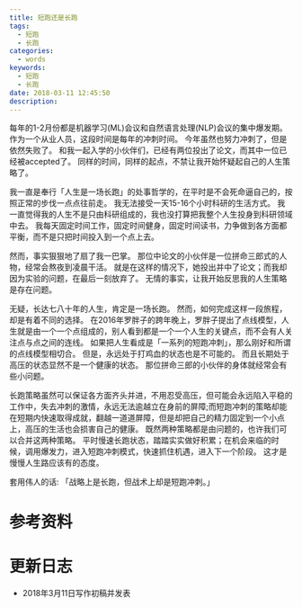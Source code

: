 ```yaml
---
title: 短跑还是长跑
tags:
  - 短跑
  - 长跑
categories:
  - words
keywords:
  - 短跑
  - 长跑
date: 2018-03-11 12:45:50
description:
---
```





每年的1-2月份都是机器学习(ML)会议和自然语言处理(NLP)会议的集中爆发期。
作为一个从业人员，这段时间是每年的冲刺时间。
今年虽然也努力冲刺了，但是依然失败了。
和我一起入学的小伙伴们，已经有两位投出了论文，而其中一位已经被accepted了。
同样的时间，同样的起点，不禁让我开始怀疑起自己的人生策略了。

<escape><!-- more --></escape>

我一直是奉行「人生是一场长跑」的处事哲学的，在平时是不会死命逼自己的，按照正常的步伐一点点往前走。
我无法接受一天15-16个小时科研的生活方式。
我一直觉得我的人生不是只由科研组成的，我也没打算把我整个人生投身到科研领域中去。
我每天固定时间工作，固定时间健身，固定时间读书，力争做到各方面都平衡，而不是只把时间投入到一个点上去。

然而，事实狠狠地了扇了我一巴掌。
那位中论文的小伙伴是一位拼命三郎式的人物，经常会熬夜到凌晨干活。
就是在这样的情况下，她投出并中了论文；而我却因为实验的问题，在最后一刻放弃了。
无情的事实，让我开始反思我的人生策略是存在问题。


无疑，长达七八十年的人生，肯定是一场长跑。
然而，如何完成这样一段旅程，却是有着不同的选择。
在2016年罗胖子的跨年晚上，罗胖子提出了点线模型，人生就是由一个一个点组成的，别人看到都是一个一个人生的关键点，而不会有人关注点与点之间的连线。
如果把人生看成是「一系列的短跑冲刺」，那么刚好和所谓的点线模型相切合。
但是，永远处于打鸡血的状态也是不可能的。
而且长期处于高压的状态显然不是一个健康的状态。
那位拼命三郎的小伙伴的身体就经常会有些小问题。

长跑策略虽然可以保证各方面齐头并进，不用忍受高压，但可能会永远陷入平稳的工作中，失去冲刺的激情，永远无法逾越立在身前的屏障;而短跑冲刺的策略却能在短期内快速取得成就，翻越一道道屏障，但是却把自己的精力固定到一个小点上，高压的生活也会损害自己的健康。
既然两种策略都是由问题的，也许我们可以合并这两种策略。
平时慢速长跑状态，踏踏实实做好积累；在机会来临的时候，调用爆发力，进入短跑冲刺模式，快速抓住机遇，进入下一个阶段。
这才是慢慢人生路应该有的态度。

套用伟人的话: 「战略上是长跑，但战术上却是短跑冲刺。」

# 参考资料

# 更新日志

- 2018年3月11日写作初稿并发表
